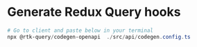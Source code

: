 # Generate Redux Query hooks

```powershell
# Go to client and paste below in your terminal
npx @rtk-query/codegen-openapi  ./src/api/codegen.config.ts
```

